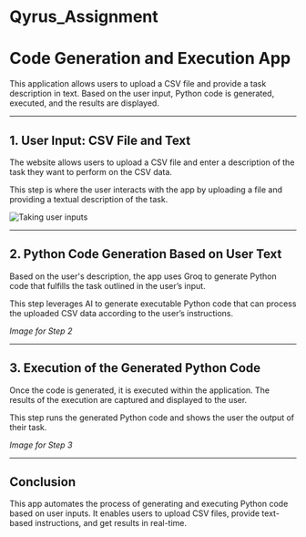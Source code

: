 # Qyrus_Assignment

# Code Generation and Execution App

This application allows users to upload a CSV file and provide a task description in text. Based on the user input, Python code is generated, executed, and the results are displayed.

---

## 1. User Input: CSV File and Text
The website allows users to upload a CSV file and enter a description of the task they want to perform on the CSV data. 

This step is where the user interacts with the app by uploading a file and providing a textual description of the task.

![Taking user inputs]()

---

## 2. **Python Code Generation Based on User Text**
Based on the user's description, the app uses Groq to generate Python code that fulfills the task outlined in the user’s input. 

This step leverages AI to generate executable Python code that can process the uploaded CSV data according to the user’s instructions.

*Image for Step 2*

---

## 3. **Execution of the Generated Python Code**
Once the code is generated, it is executed within the application. The results of the execution are captured and displayed to the user.

This step runs the generated Python code and shows the user the output of their task.

*Image for Step 3*

---

## Conclusion
This app automates the process of generating and executing Python code based on user inputs. It enables users to upload CSV files, provide text-based instructions, and get results in real-time.

